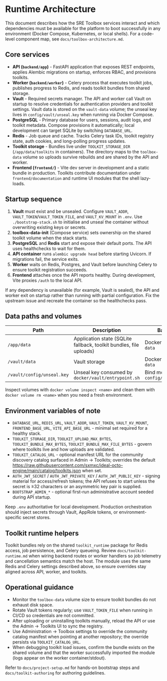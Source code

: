 # Runtime Architecture

This document describes how the SRE Toolbox services interact and which dependencies must be available for the platform to boot successfully in any environment (Docker Compose, Kubernetes, or local shells). For a code-level component map, see `docs/toolbox-architecture.md`.

## Core services

- **API (`backend/app`)** - FastAPI application that exposes REST endpoints, applies Alembic migrations on startup, enforces RBAC, and provisions toolkits.
- **Worker (`backend/worker`)** - Celery process that executes toolkit jobs, publishes progress to Redis, and reads toolkit bundles from shared storage.
- **Vault** - Required secrets manager. The API and worker call Vault on startup to resolve credentials for authentication providers and toolkit settings. Vault data is stored on the `vault-data` volume; the unseal key lives in `config/vault/unseal.key` when running via Docker Compose.
- **PostgreSQL** - Primary database for users, sessions, audit logs, and toolkit metadata. Compose provisions it automatically; local development can target SQLite by switching `DATABASE_URL`.
- **Redis** - Job queue and cache. Tracks Celery task IDs, toolkit registry state, auth cookies, and long-polling progress updates.
- **Toolkit storage** - Bundles live under `TOOLKIT_STORAGE_DIR` (`/app/data/toolkits` in containers). The directory maps to the `toolbox-data` volume so uploads survive rebuilds and are shared by the API and worker.
- **Frontend (`frontend/`)** - Vite dev server in development and a static bundle in production. Toolkits contribute documentation under `frontend/documentation` and runtime UI modules that the shell lazy-loads.

## Startup sequence

1. **Vault** must exist and be unsealed. Configure `VAULT_ADDR`, `VAULT_TOKEN`/`VAULT_TOKEN_FILE`, and `VAULT_KV_MOUNT` in `.env`. Use `./bootstrap-stack.sh` to initialise and unseal the container without overwriting existing keys or secrets.
2. **toolbox-data-init** (Compose service) sets ownership on the shared toolkit volume when the stack starts.
3. **PostgreSQL** and **Redis** start and expose their default ports. The API uses healthchecks to wait for them.
4. **API container** runs `alembic upgrade head` before starting Uvicorn. If migrations fail, the service exits.
5. **Worker** waits on Redis, Postgres, and Vault before launching Celery to ensure toolkit registration succeeds.
6. **Frontend** attaches once the API reports healthy. During development, Vite proxies `/auth` to the local API.

If any dependency is unavailable (for example, Vault is sealed), the API and worker exit on startup rather than running with partial configuration. Fix the upstream issue and recreate the container so the healthchecks pass.

## Data paths and volumes

| Path | Description | Backing store |
|------|-------------|---------------|
| `/app/data` | Application state (SQLite fallback, toolkit bundles, file uploads) | Docker volume `toolbox-data` |
| `/vault/data` | Vault storage | Docker volume `vault-data` |
| `/vault/config/unseal.key` | Unseal key consumed by `docker/vault/entrypoint.sh` | Bind mount `config/vault/unseal.key` |

Inspect volumes with `docker volume inspect <name>` and clean them with `docker volume rm <name>` when you need a fresh environment.

## Environment variables of note

- `DATABASE_URL`, `REDIS_URL`, `VAULT_ADDR`, `VAULT_TOKEN`, `VAULT_KV_MOUNT`, `FRONTEND_BASE_URL`, `VITE_API_BASE_URL` - minimal set required for a healthy stack.
- `TOOLKIT_STORAGE_DIR`, `TOOLKIT_UPLOAD_MAX_BYTES`, `TOOLKIT_BUNDLE_MAX_BYTES`, `TOOLKIT_BUNDLE_MAX_FILE_BYTES` - govern where toolkits live and how uploads are validated.
- `TOOLKIT_CATALOG_URL` - optional manifest URL for the community discovery catalog surfaced in Admin → Toolkits; overrides the default <https://raw.githubusercontent.com/sxmxc/ideal-octo-engine/main/catalog/toolkits.json> when set.
- `AUTH_JWT_SECRET` / `AUTH_JWT_PRIVATE_KEY` / `AUTH_JWT_PUBLIC_KEY` - signing material for access/refresh tokens; the API refuses to start unless the secret is ≥32 characters or an asymmetric key pair is supplied.
- `BOOTSTRAP_ADMIN_*` - optional first-run administrative account seeded during API startup.

Keep `.env` authoritative for local development. Production orchestration should inject secrets through Vault, AppRole tokens, or environment-specific secret stores.

## Toolkit runtime helpers

Toolkit bundles rely on the shared `toolkit_runtime` package for Redis access, job persistence, and Celery queueing. Review `docs/toolkit-runtime.md` when wiring backend routes or worker handlers so job telemetry and cancellation semantics match the host. The module uses the same Redis and Celery settings described above, so ensure overrides stay aligned across API, worker, and toolkits.

## Operational guidance

- Monitor the `toolbox-data` volume size to ensure toolkit bundles do not exhaust disk space.
- Rotate Vault tokens regularly; use `VAULT_TOKEN_FILE` when running in CI/CD so credentials are not committed.
- After uploading or uninstalling toolkits manually, reload the API or use the Admin → Toolkits UI to sync the registry.
- Use Administration → Toolbox settings to override the community catalog manifest when pointing at another repository; the override persists via `TOOLKIT_CATALOG_URL`.
- When debugging toolkit load issues, confirm the bundle exists on the shared volume and that the worker successfully imported the module (logs appear on the worker container/stdout).

Refer to `docs/project-setup.md` for hands-on bootstrap steps and `docs/toolkit-authoring` for authoring guidelines.
